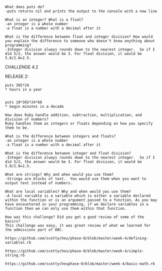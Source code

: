     What does puts do?
    -puts returns nil and prints the output to the console with a new line

    What is an integer? What is a float?
    -an integer is a whole number
    -a float is a number with a decimal after it

    What is the difference between float and integer division? How would you explain the difference to someone who doesn't know anything about programming?
    -Integer division always rounds down to the nearest integer.  So if I did 5/2, the answer would be 3. For float division, it would be 5.0/2.0=2.5.


CHALLENGE 4.2 



RELEASE 2:

```
puts 365*24 
* hours in a year


puts 10*365*24*60
* begin minutes in a decade

```



    How does Ruby handle addition, subtraction, multiplication, and division of numbers?
    Ruby handles them as integers or floats depending on how you specify them to be.

    What is the difference between integers and floats?
    -an integer is a whole number
    -a float is a number with a decimal after it

    What is the difference between integer and float division?
    -Integer division always rounds down to the nearest integer.  So if I did 5/2, the answer would be 3. For float division, it would be 5.0/2.0=2.5.

    What are strings? Why and when would you use them?
    -Strings are blocks of text.  You would use them when you want to output text instead of numbers.

    What are local variables? Why and when would you use them?
    -A local variable is a variable which is either a variable declared within the function or is an argument passed to a function. As you may have encountered in your programming, if we declare variables in a function then we can only use them within that function.

    How was this challenge? Did you get a good review of some of the basics?
    This challenge was easy, it was great review of what we learned for the admissions part of DBC.

    https://github.com/scottychou/phase-0/blob/master/week-4/defining-variables.rb

    https://github.com/scottychou/phase-0/blob/master/week-4/simple-string.rb

    https://github.com/scottychouphase-0/blob/master/week-4/basic-math.rb